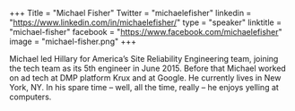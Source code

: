 +++
Title = "Michael Fisher"
Twitter = "michaelefisher"
linkedin = "https://www.linkedin.com/in/michaelefisher/"
type = "speaker"
linktitle = "michael-fisher"
facebook = "https://www.facebook.com/michaelefisher"
image = "michael-fisher.png"
+++

Michael led Hillary for America’s Site Reliability Engineering team, joining the tech team as its 5th engineer in June 2015. Before that Michael worked on ad tech at DMP platform Krux and at Google. He currently lives in New York, NY. In his spare time – well, all the time, really – he enjoys yelling at computers.
